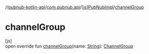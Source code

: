 //[pubnub-kotlin-api](../../../index.md)/[com.pubnub.api](../index.md)/[[js]PubNubImpl](index.md)/[channelGroup](channel-group.md)

# channelGroup

[js]\
open override fun [channelGroup](channel-group.md)(name: [String](https://kotlinlang.org/api/latest/jvm/stdlib/kotlin-stdlib/kotlin/-string/index.html)): [ChannelGroup](../../com.pubnub.api.v2.entities/-channel-group/index.md)
